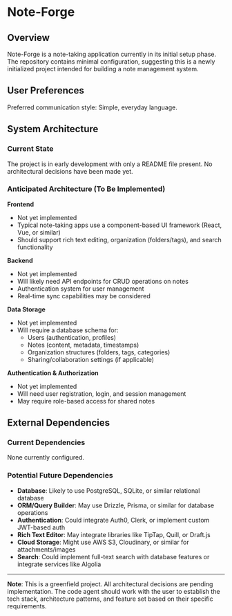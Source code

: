 # Note-Forge

## Overview

Note-Forge is a note-taking application currently in its initial setup phase. The repository contains minimal configuration, suggesting this is a newly initialized project intended for building a note management system.

## User Preferences

Preferred communication style: Simple, everyday language.

## System Architecture

### Current State
The project is in early development with only a README file present. No architectural decisions have been made yet.

### Anticipated Architecture (To Be Implemented)

**Frontend**
- Not yet implemented
- Typical note-taking apps use a component-based UI framework (React, Vue, or similar)
- Should support rich text editing, organization (folders/tags), and search functionality

**Backend**
- Not yet implemented
- Will likely need API endpoints for CRUD operations on notes
- Authentication system for user management
- Real-time sync capabilities may be considered

**Data Storage**
- Not yet implemented
- Will require a database schema for:
  - Users (authentication, profiles)
  - Notes (content, metadata, timestamps)
  - Organization structures (folders, tags, categories)
  - Sharing/collaboration settings (if applicable)

**Authentication & Authorization**
- Not yet implemented
- Will need user registration, login, and session management
- May require role-based access for shared notes

## External Dependencies

### Current Dependencies
None currently configured.

### Potential Future Dependencies
- **Database**: Likely to use PostgreSQL, SQLite, or similar relational database
- **ORM/Query Builder**: May use Drizzle, Prisma, or similar for database operations
- **Authentication**: Could integrate Auth0, Clerk, or implement custom JWT-based auth
- **Rich Text Editor**: May integrate libraries like TipTap, Quill, or Draft.js
- **Cloud Storage**: Might use AWS S3, Cloudinary, or similar for attachments/images
- **Search**: Could implement full-text search with database features or integrate services like Algolia

---

**Note**: This is a greenfield project. All architectural decisions are pending implementation. The code agent should work with the user to establish the tech stack, architecture patterns, and feature set based on their specific requirements.